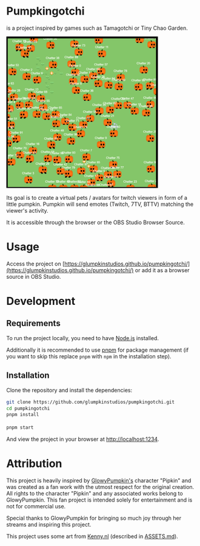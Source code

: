 # Pumpkingotchi

is a project inspired by games such as Tamagotchi or Tiny Chao Garden.

![Pumpkingotchi](./images/screenshot.png)

Its goal is to create a virtual pets / avatars for twitch viewers in form of a little pumpkin.
Pumpkin will send emotes (Twitch, 7TV, BTTV) matching the viewer's activity.

It is accessible through the browser or the OBS Studio Browser Source.

# Usage

Access the project on [https://glumpkinstudios.github.io/pumpkingotchi/](https://glumpkinstudios.github.io/pumpkingotchi/) or add it as a browser source in OBS Studio.

# Development

## Requirements

To run the project locally, you need to have [Node.js](https://nodejs.org/en/download/) installed.

Additionally it is recommended to use [pnpm](https://pnpm.io/installation/) for package management (if you want to skip this replace `pnpm` with `npm` in the installation step).

## Installation

Clone the repository and install the dependencies:

```bash
git clone https://github.com/glumpkinstudios/pumpkingotchi.git
cd pumpkingotchi
pnpm install

pnpm start
```

And view the project in your browser at [http://localhost:1234](http://localhost:1234).

# Attribution

This project is heavily inspired by [GlowyPumpkin's](https://www.twitch.tv/glowypumpkin/) character "Pipkin" and was created as a fan work with the utmost respect for the original creation. All rights to the character "Pipkin" and any associated works belong to GlowyPumpkin. This fan project is intended solely for entertainment and is not for commercial use.

Special thanks to GlowyPumpkin for bringing so much joy through her streams and inspiring this project.

This project uses some art from [Kenny.nl](https://kenny.nl/) (described in [ASSETS.md](./src/assets/ASSETS.md)).
